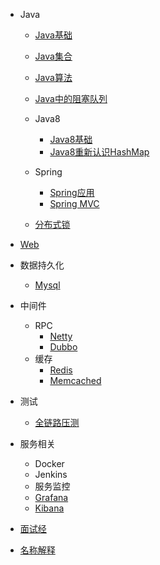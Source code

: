 - Java
  - [Java基础](/information/java/java_base)
  - [Java集合](/information/java/java_collection)
  - [Java算法](/information/java/java_algorithm)
  - [Java中的阻塞队列](/information/java/java_blocking_queue)
  - Java8
     - [Java8基础](/information/java/java8)
     - [Java8重新认识HashMap](/information/java/java8_hashmap)
  - Spring
     - [Spring应用](/information/spring/spring_info)
     - [Spring MVC](/information/spring/spring_mvc) 
  
  - [分布式锁](http://www.jianshu.com/p/535efcab356d) 

- [Web](/information/web)
- 数据持久化   
  - [Mysql](/information/database/mysql) 
- 中间件
  - RPC
    - [Netty](/information/middleware/netty/netty_info)
    - [Dubbo](/information/middleware/dubbo/dubbo_info)
  - 缓存
     - [Redis](/information/cache/redis)
     - [Memcached](/information/cache/memcached)     
- 测试
  - [全链路压测](http://jm.taobao.org/2017/08/09/post-2017080902/)     
- 服务相关 
  - Docker
  - Jenkins 
  - 服务监控
   - [Grafana](https://kibana.logstash.es/content/elasticsearch/other/grafana.html)
   - [Kibana](http://www.cnblogs.com/hanyifeng/p/5860731.html)
- [面试经](/information/interview)    
- [名称解释](/information/nounal)    